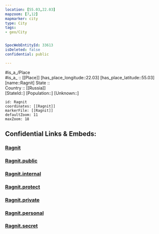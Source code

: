 ```yaml
---
location: [55.03,22.03] 
mapzoom: [7,12] 
mapmarker: city 
type: City
tags:
- geo/City


SpocWebEntityId: 33613
isDeleted: false
confidential: public

---
```

#is_a_/Place  
#is_a_ :: [[Place]] 
[has_place_longitude::22.03] 
[has_place_latitude::55.03] 
[name::Ragnit] 
State ::  
Country :: [[Russia]]  
[StateId::] 
[Population::] 
[Unknown::] 


```leaflet
id: Ragnit
coordinates: [[Ragnit]] 
markerFile: [[Ragnit]] 
defaultZoom: 11 
maxZoom: 18
```


## Confidential Links & Embeds: 

### [Ragnit](/_Standards/Earth/Continent/Europe/Europe~East/Russia/Russia~NorthWest/Kaliningrad~Oblast/City/Ragnit.md) 

### [Ragnit.public](/_public/Earth/Continent/Europe/Europe~East/Russia/Russia~NorthWest/Kaliningrad~Oblast/City/Ragnit.public.md) 

### [Ragnit.internal](/_internal/Earth/Continent/Europe/Europe~East/Russia/Russia~NorthWest/Kaliningrad~Oblast/City/Ragnit.internal.md) 

### [Ragnit.protect](/_protect/Earth/Continent/Europe/Europe~East/Russia/Russia~NorthWest/Kaliningrad~Oblast/City/Ragnit.protect.md) 

### [Ragnit.private](/_private/Earth/Continent/Europe/Europe~East/Russia/Russia~NorthWest/Kaliningrad~Oblast/City/Ragnit.private.md) 

### [Ragnit.personal](/_personal/Earth/Continent/Europe/Europe~East/Russia/Russia~NorthWest/Kaliningrad~Oblast/City/Ragnit.personal.md) 

### [Ragnit.secret](/_secret/Earth/Continent/Europe/Europe~East/Russia/Russia~NorthWest/Kaliningrad~Oblast/City/Ragnit.secret.md)

